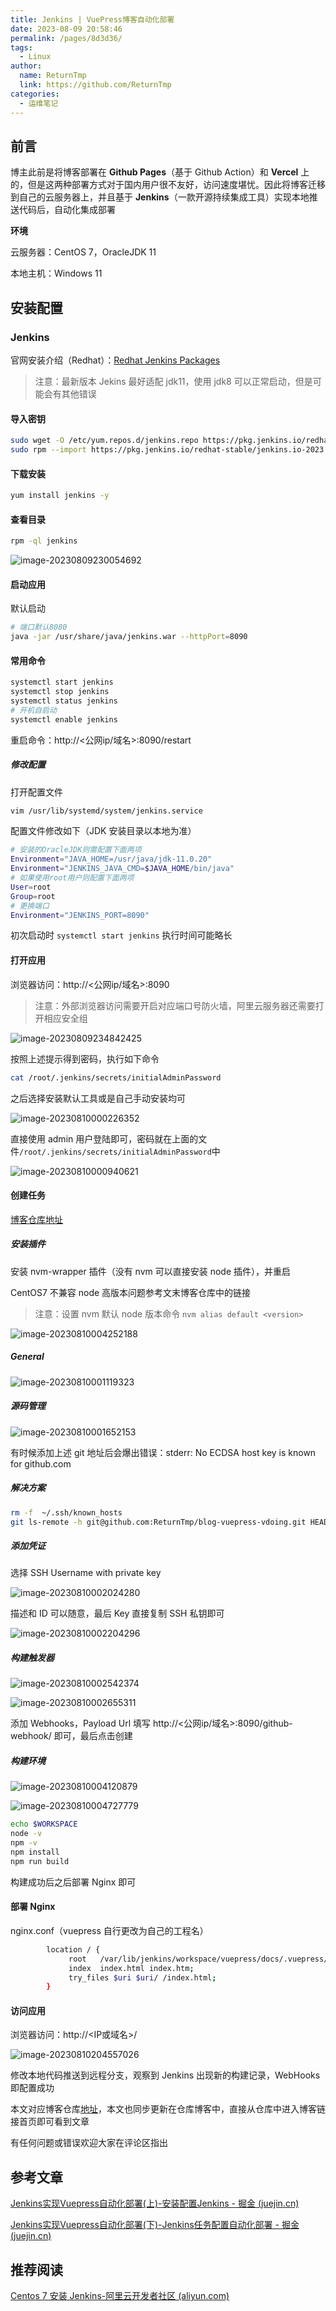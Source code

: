 ```yaml
---
title: Jenkins | VuePress博客自动化部署
date: 2023-08-09 20:58:46
permalink: /pages/8d3d36/
tags: 
  - Linux
author: 
  name: ReturnTmp
  link: https://github.com/ReturnTmp
categories: 
  - 运维笔记
---
```




## 前言

博主此前是将博客部署在 **Github Pages**（基于 Github Action）和 **Vercel** 上的，但是这两种部署方式对于国内用户很不友好，访问速度堪忧。因此将博客迁移到自己的云服务器上，并且基于 **Jenkins**（一款开源持续集成工具）实现本地推送代码后，自动化集成部署

**环境**

云服务器：CentOS 7，OracleJDK 11

本地主机：Windows 11



## 安装配置

### Jenkins

官网安装介绍（Redhat）：[Redhat Jenkins Packages](https://pkg.jenkins.io/redhat-stable/)

> 注意：最新版本 Jekins 最好适配 jdk11，使用  jdk8 可以正常启动，但是可能会有其他错误

#### 导入密钥

```bash
sudo wget -O /etc/yum.repos.d/jenkins.repo https://pkg.jenkins.io/redhat-stable/jenkins.repo
sudo rpm --import https://pkg.jenkins.io/redhat-stable/jenkins.io-2023.key
```

#### 下载安装

```bash
yum install jenkins -y
```

#### 查看目录

```bash
rpm -ql jenkins
```

![image-20230809230054692](https://cdn.jsdelivr.net/gh/Returntmp/blog-image@main/blog/202308092300815.png)

#### 启动应用

默认启动

```bash
# 端口默认8080
java -jar /usr/share/java/jenkins.war --httpPort=8090
```



#### 常用命令

```bash
systemctl start jenkins
systemctl stop jenkins
systemctl status jenkins
# 开机自启动
systemctl enable jenkins
```

重启命令：http://<公网ip/域名>:8090/restart 

##### 修改配置

打开配置文件

```bash
vim /usr/lib/systemd/system/jenkins.service
```

配置文件修改如下（JDK 安装目录以本地为准）

```bash
# 安装的OracleJDK则需配置下面两项
Environment="JAVA_HOME=/usr/java/jdk-11.0.20"
Environment="JENKINS_JAVA_CMD=$JAVA_HOME/bin/java"
# 如果使用root用户则配置下面两项
User=root
Group=root
# 更换端口
Environment="JENKINS_PORT=8090"
```

初次启动时 `systemctl start jenkins` 执行时间可能略长



#### 打开应用

浏览器访问：http://<公网ip/域名>:8090

> 注意：外部浏览器访问需要开启对应端口号防火墙，阿里云服务器还需要打开相应安全组

![image-20230809234842425](https://cdn.jsdelivr.net/gh/Returntmp/blog-image@main/blog/202308092348490.png)



按照上述提示得到密码，执行如下命令

```bash
cat /root/.jenkins/secrets/initialAdminPassword
```



之后选择安装默认工具或是自己手动安装均可

![image-20230810000226352](https://cdn.jsdelivr.net/gh/Returntmp/blog-image@main/blog/202308100002434.png)



直接使用 admin 用户登陆即可，密码就在上面的文件`/root/.jenkins/secrets/initialAdminPassword`中

![image-20230810000940621](https://cdn.jsdelivr.net/gh/Returntmp/blog-image@main/blog/202308100009699.png)





#### 创建任务

[博客仓库地址](https://github.com/ReturnTmp/blog-vuepress-vdoing)

##### 安装插件

安装 nvm-wrapper 插件（没有 nvm 可以直接安装 node 插件），并重启

CentOS7 不兼容 node 高版本问题参考文末博客仓库中的链接

> 注意：设置 nvm 默认 node 版本命令 `nvm alias default <version>`

![image-20230810004252188](https://cdn.jsdelivr.net/gh/Returntmp/blog-image@main/blog/202308100042262.png)



##### General

![image-20230810001119323](https://cdn.jsdelivr.net/gh/Returntmp/blog-image@main/blog/202308100011388.png)



##### 源码管理

![image-20230810001652153](https://cdn.jsdelivr.net/gh/Returntmp/blog-image@main/blog/202308100016230.png)

有时候添加上述 git 地址后会爆出错误：stderr: No ECDSA host key is known for github.com

##### 解决方案

```bash
rm -f  ~/.ssh/known_hosts
git ls-remote -h git@github.com:ReturnTmp/blog-vuepress-vdoing.git HEAD
```





##### 添加凭证

选择 SSH Username with private key

![image-20230810002024280](https://cdn.jsdelivr.net/gh/Returntmp/blog-image@main/blog/202308100020355.png)

描述和 ID 可以随意，最后 Key 直接复制 SSH 私钥即可

![image-20230810002204296](https://cdn.jsdelivr.net/gh/Returntmp/blog-image@main/blog/202308100022377.png)



##### 构建触发器

![image-20230810002542374](https://cdn.jsdelivr.net/gh/Returntmp/blog-image@main/blog/202308100025443.png)





![image-20230810002655311](https://cdn.jsdelivr.net/gh/Returntmp/blog-image@main/blog/202308100026383.png)



添加 Webhooks，Payload Url 填写 http://<公网ip/域名>:8090/github-webhook/ 即可，最后点击创建

##### 构建环境

![image-20230810004120879](https://cdn.jsdelivr.net/gh/Returntmp/blog-image@main/blog/202308100041956.png)



![image-20230810004727779](https://cdn.jsdelivr.net/gh/Returntmp/blog-image@main/blog/202308100047857.png)



```bash
echo $WORKSPACE
node -v
npm -v
npm install
npm run build
```

构建成功后之后部署 Nginx 即可

#### 部署 Nginx

nginx.conf（vuepress 自行更改为自己的工程名）

```bash
        location / {
             root   /var/lib/jenkins/workspace/vuepress/docs/.vuepress/dist;
             index  index.html index.htm;
             try_files $uri $uri/ /index.html;
        }
```



#### 访问应用

浏览器访问：http://<IP或域名>/ 

![image-20230810204557026](https://cdn.jsdelivr.net/gh/Returntmp/blog-image@main/blog/202308102045293.png)

修改本地代码推送到远程分支，观察到 Jenkins 出现新的构建记录，WebHooks 即配置成功

本文对应博客仓库[地址](https://github.com/ReturnTmp/blog-vuepress-vdoing)，本文也同步更新在仓库博客中，直接从仓库中进入博客链接首页即可看到文章

有任何问题或错误欢迎大家在评论区指出



## 参考文章

[Jenkins实现Vuepress自动化部署(上)-安装配置Jenkins - 掘金 (juejin.cn)](https://juejin.cn/post/6969542924182749198)

[Jenkins实现Vuepress自动化部署(下)-Jenkins任务配置自动化部署 - 掘金 (juejin.cn)](https://juejin.cn/post/6969949152700563469#heading-13)



## 推荐阅读

[Centos 7 安装 Jenkins-阿里云开发者社区 (aliyun.com)](https://developer.aliyun.com/article/663039)

